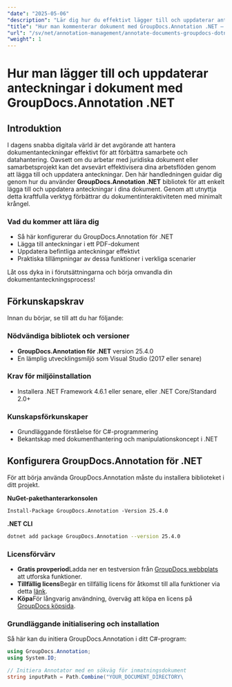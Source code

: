 ```yaml
---
"date": "2025-05-06"
"description": "Lär dig hur du effektivt lägger till och uppdaterar anteckningar i dokument med GroupDocs.Annotation .NET. Förbättra samarbete och dokumenthantering med den här steg-för-steg-guiden."
"title": "Hur man kommenterar dokument med GroupDocs.Annotation .NET – en omfattande guide"
"url": "/sv/net/annotation-management/annotate-documents-groupdocs-dotnet/"
"weight": 1
---
```


# Hur man lägger till och uppdaterar anteckningar i dokument med GroupDocs.Annotation .NET

## Introduktion
I dagens snabba digitala värld är det avgörande att hantera dokumentanteckningar effektivt för att förbättra samarbete och datahantering. Oavsett om du arbetar med juridiska dokument eller samarbetsprojekt kan det avsevärt effektivisera dina arbetsflöden genom att lägga till och uppdatera anteckningar. Den här handledningen guidar dig genom hur du använder **GroupDocs.Annotation .NET** bibliotek för att enkelt lägga till och uppdatera anteckningar i dina dokument. Genom att utnyttja detta kraftfulla verktyg förbättrar du dokumentinteraktiviteten med minimalt krångel.

### Vad du kommer att lära dig
- Så här konfigurerar du GroupDocs.Annotation för .NET
- Lägga till anteckningar i ett PDF-dokument
- Uppdatera befintliga anteckningar effektivt
- Praktiska tillämpningar av dessa funktioner i verkliga scenarier

Låt oss dyka in i förutsättningarna och börja omvandla din dokumentanteckningsprocess!

## Förkunskapskrav
Innan du börjar, se till att du har följande:

### Nödvändiga bibliotek och versioner
- **GroupDocs.Annotation för .NET** version 25.4.0
- En lämplig utvecklingsmiljö som Visual Studio (2017 eller senare)

### Krav för miljöinstallation
- Installera .NET Framework 4.6.1 eller senare, eller .NET Core/Standard 2.0+
  
### Kunskapsförkunskaper
- Grundläggande förståelse för C#-programmering
- Bekantskap med dokumenthantering och manipulationskoncept i .NET

## Konfigurera GroupDocs.Annotation för .NET
För att börja använda GroupDocs.Annotation måste du installera biblioteket i ditt projekt.

**NuGet-pakethanterarkonsolen**
```shell
Install-Package GroupDocs.Annotation -Version 25.4.0
```

**\.NET CLI**
```bash
dotnet add package GroupDocs.Annotation --version 25.4.0
```

### Licensförvärv
- **Gratis provperiod**Ladda ner en testversion från [GroupDocs webbplats](https://releases.groupdocs.com/annotation/net/) att utforska funktioner.
- **Tillfällig licens**Begär en tillfällig licens för åtkomst till alla funktioner via detta [länk](https://purchase.groupdocs.com/temporary-license/).
- **Köpa**För långvarig användning, överväg att köpa en licens på [GroupDocs köpsida](https://purchase.groupdocs.com/buy).

### Grundläggande initialisering och installation
Så här kan du initiera GroupDocs.Annotation i ditt C#-program:
```csharp
using GroupDocs.Annotation;
using System.IO;

// Initiera Annotator med en sökväg för inmatningsdokument
string inputPath = Path.Combine("YOUR_DOCUMENT_DIRECTORY\